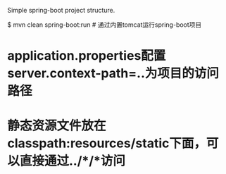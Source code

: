 
Simple spring-boot project structure.

$ mvn clean spring-boot:run  # 通过内置tomcat运行spring-boot项目

# application.properties配置server.context-path=..为项目的访问路径
# 静态资源文件放在classpath:resources/static下面，可以直接通过../*/*访问


